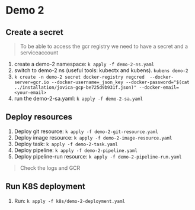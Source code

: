 # Demo 2

## Create a secret 

> To be able to access the gcr registry we need to have a secret and a serviceaccount

1. create a demo-2 namespace: `k apply -f demo-2-ns.yaml`
2. switch to demo-2 ns (useful tools: kubectx and kubens). `kubens demo-2`
3. `k create -n demo-2 secret docker-registry regcred  --docker-server=gcr.io --docker-username=_json_key --docker-password="$(cat ../installation/jovica-gcp-be725d9b931f.json)" --docker-email=<your-email>`
4. run the demo-2-sa.yaml: `k apply -f demo-2-sa.yaml`


## Deploy resources

1. Deploy git resource: `k apply -f demo-2-git-resource.yaml`
2. Deploy image resource: `k apply -f demo-2-image-resource.yaml`
3. Deploy task: `k apply -f demo-2-task.yaml`
4. Deploy pipeline: `k apply -f demo-2-pipeline.yaml`
5. Deploy pipeline-run resource: `k apply -f demo-2-pipeline-run.yaml`

> Check the logs and GCR

## Run K8S deployment

1. Run: `k apply -f k8s/demo-2-deployment.yaml`
